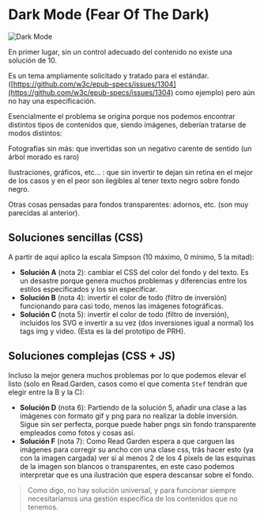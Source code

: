 # Dark Mode (Fear Of The Dark)

![Dark Mode](https://pa1.narvii.com/7754/4477bb19440804a6e56464952e8a942657849bcer1-600-429_hq.gif)

En primer lugar, sin un control adecuado del contenido no existe una solución de 10.

Es un tema ampliamente solicitado y tratado para el estándar. ([https://github.com/w3c/epub-specs/issues/1304](https://github.com/w3c/epub-specs/issues/1304) como ejemplo) pero aún no hay una especificación.

Esencialmente el problema se origina porque nos podemos encontrar distintos tipos de contenidos que, siendo imágenes, deberían tratarse de modos distintos:

Fotografías sin más: que invertidas son un negativo carente de sentido (un árbol morado es raro)

Ilustraciones, gráficos, etc… : que sin invertir te dejan sin retina en el mejor de los casos y en el peor son ilegibles al tener texto negro sobre fondo negro.

Otras cosas pensadas para fondos transparentes: adornos, etc. (son muy parecidas al anterior).

## Soluciones sencillas (CSS)

A partir de aquí aplico la escala Simpson (10 máximo, 0 mínimo, 5 la mitad):

- **Solución A** (nota 2): cambiar el CSS del color del fondo y del texto. Es un desastre porque genera muchos problemas y diferencias entre los estilos especificados y los sin especificar.
- **Solución B** (nota 4): invertir el color de todo (filtro de inversión) funcionando para casi todo, menos las imágenes fotográficas.
- **Solución C** (nota 5): invertir el color de todo (filtro de inversión), incluidos los SVG e invertir a su vez (dos inversiones igual a normal) los tags img y video. (Esta es la del prototipo de PRH).

## Soluciones complejas (CSS + JS)

Incluso la mejor genera muchos problemas por lo que podemos elevar el listo (solo en Read.Garden, casos como el que comenta `Stef` tendrán que elegir entre la B y la C):

- **Solución D** (nota 6): Partiendo de la solución 5, añadir una clase a las imágenes con formato gif y png para no realizar la doble inversión. Sigue sin ser perfecta, porque puede haber pngs sin fondo transparente empleados como fotos y cosas así.
- **Solución F** (nota 7): Como Read Garden espera a que carguen las imágenes para corregir su ancho con una clase css, trás hacer esto (ya con la imagen cargada) ver si al menos 2 de los 4 pixels de las esquinas de la imagen son blancos o transparentes, en este caso podemos interpretar que es una ilustración que espera descansar sobre el fondo.

> Como digo, no hay solución universal, y para funcionar siempre necesitaríamos una gestión específica de los contenidos que no tenemos.
